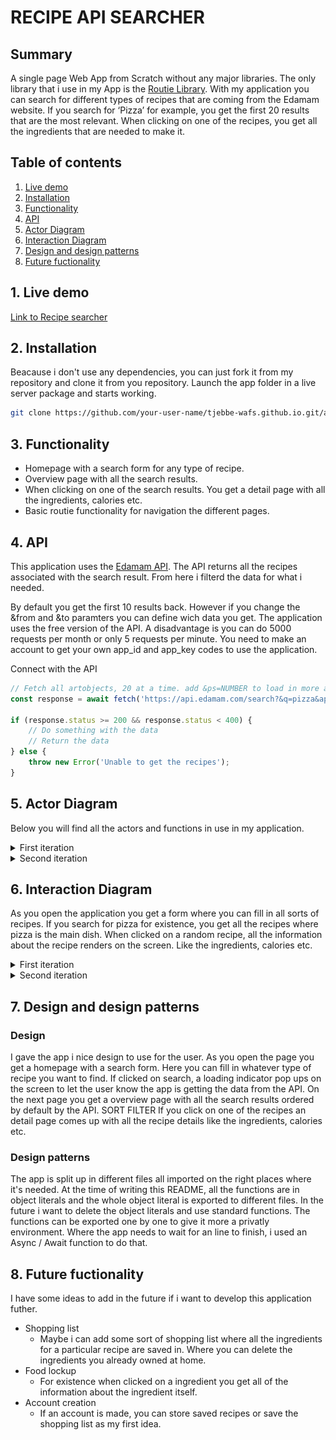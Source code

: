 # RECIPE API SEARCHER

## Summary
A single page Web App from Scratch without any major libraries. The only library that i use in my App is the [Routie Library](http://projects.jga.me/routie/).
With my application you can search for different types of recipes that are coming from the Edamam website. If you search for ‘Pizza’ for example, you get the first 20 results that are the most relevant. When clicking on one of the recipes, you get all the ingredients that are needed to make it.

## Table of contents
1. [Live demo](#1-Live-demo)
2. [Installation](#2-Installation)
3. [Functionality](#3-Functionality)
4. [API](#4-API)
5. [Actor Diagram](#5-Actor-Diagram)
6. [Interaction Diagram](#6-Interaction-Diagram)
7. [Design and design patterns](#7-Design-and-design-patterns)
8. [Future fuctionality](#8-Future-fuctionality)

## 1. Live demo
[Link to Recipe searcher](https://tjebbemarchand.github.io/tjebbe-wafs.github.io/app/)

## 2. Installation
Beacause i don't use any dependencies, you can just fork it from my repository and clone it from you repository.
Launch the app folder in a live server package and starts working.
```bash
git clone https://github.com/your-user-name/tjebbe-wafs.github.io.git/app
```

## 3. Functionality
- Homepage with a search form for any type of recipe.
- Overview page with all the search results.
- When clicking on one of the search results. You get a detail page with all the ingredients, calories etc.
- Basic routie functionality for navigation the different pages.

## 4. API
This application uses the [Edamam API](https://developer.edamam.com/edamam-recipe-api). The API returns all the recipes associated with the search result. From here i filterd the data for what i needed.

By default you get the first 10 results back. However if you change the &from and &to paramters you can define wich data you get. 
The application uses the free version of the API. A disadvantage is you can do 5000 requests per month or only 5 requests per minute. You need to make an account to get your own app_id and app_key codes to use the application.

Connect with the API
```js
// Fetch all artobjects, 20 at a time. add &ps=NUMBER to load in more at a time
const response = await fetch('https://api.edamam.com/search?&q=pizza&app_id=YOUR_APP_ID&app_key=YOUR_APP_KEY');

if (response.status >= 200 && response.status < 400) {
    // Do something with the data
    // Return the data
} else {
    throw new Error('Unable to get the recipes');
}
```

## 5. Actor Diagram
Below you will find all the actors and functions in use in my application.
<details>
<summary>First iteration</summary>

![First iteration actor diagram](./docs/actor-diagram-1.jpg)
</details>

<details>
<summary>Second iteration</summary>

![Second iteration actor diagram](./docs/actor-diagram-2.jpg)
</details>

## 6. Interaction Diagram
As you open the application you get a form where you can fill in all sorts of recipes. If you search for pizza for existence, you get all the recipes where pizza is the main dish. When clicked on a random recipe, all the information about the recipe renders on the screen. Like the ingredients, calories etc.

<details>
<summary>First iteration</summary>

![First iteration actor diagram](./docs/interaction-diagram-1.jpg)
</details>

<details>
<summary>Second iteration</summary>

![Second iteration actor diagram](./docs/interaction-diagram-2.jpg)
</details>

## 7. Design and design patterns
### Design
I gave the app i nice design to use for the user. As you open the page you get a homepage with a search form. Here you can fill in whatever type of recipe you want to find. If clicked on search, a loading indicator pop ups on the screen to let the user know the app is getting the data from the API. On the next page you get a overview page with all the search results ordered by default by the API. SORT FILTER
If you click on one of the recipes an detail page comes up with all the recipe details like the ingredients, calories etc.

### Design patterns
The app is split up in different files all imported on the right places where it's needed. At the time of writing this README, all the functions are in object literals and the whole object literal is exported to different files. In the future i want to delete the object literals and use standard functions. The functions can be exported one by one to give it more a privatly environment.
Where the app needs to wait for an line to finish, i used an Async / Await function to do that.

## 8. Future fuctionality
I have some ideas to add in the future if i want to develop this application futher.
* Shopping list
  * Maybe i can add some sort of shopping list where all the ingredients for a particular recipe are saved in. Where you can delete the ingredients you already owned at home.
* Food lockup
  * For existence when clicked on a ingredient you get all of the information about the ingredient itself.
* Account creation
  * If an account is made, you can store saved recipes or save the shopping list as my first idea.